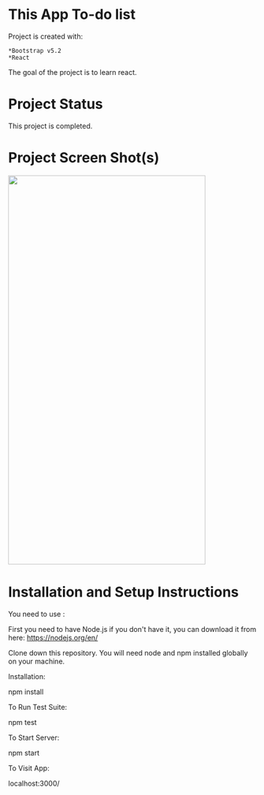 # This App To-do list

Project is created with:

    *Bootstrap v5.2
    *React

The goal of the project is to learn react.

# Project Status

This project is completed.

# Project Screen Shot(s)
<img src="C:\Users\pc\Downloads" width="400" height="790" >


# Installation and Setup Instructions

You need to use :

First you need to have Node.js if you don't have it, you can download it from here:  https://nodejs.org/en/

Clone down this repository. You will need node and npm installed globally on your machine.

Installation:

npm install

To Run Test Suite:

npm test

To Start Server:

npm start

To Visit App:

localhost:3000/





